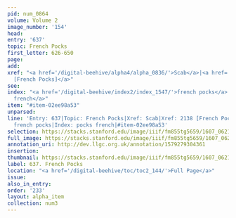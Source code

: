 ```yaml
---
pid: num_0864
volume: Volume 2
image_number: '154'
head:
entry: '637'
topic: French Pocks
first_letter: 626-650
page:
add:
xref: "<a href='/digital-beehive/alpha4/alpha_0836/'>Scab</a>|<a href='/digital-beehive/num9/num_3077/'>2138
  [French Pocks]</a>"
see:
index: "<a href='/digital-beehive/index2/index_1547/'>french pocks</a>|<a href='/digital-beehive/index4/index_3097/'>pocks
  french</a>"
item: "#item-02ee98a53"
unparsed:
line: 'Entry: 637|Topic: French Pocks|Xref: Scab|Xref: 2138 [French Pocks]|Index:
  french pocks|Index: pocks french|#item-02ee98a53'
selection: https://stacks.stanford.edu/image/iiif/fm855tg5659/1607_0621/916,2069,2792,750/full/0/default.jpg
full_image: https://stacks.stanford.edu/image/iiif/fm855tg5659/1607_0621/full/full/0/default.jpg
annotation_uri: http://dev.llgc.org.uk/annotation/1579279304361
insertion:
thumbnail: https://stacks.stanford.edu/image/iiif/fm855tg5659/1607_0621/916,2069,600,180/250,/0/default.jpg
label: 637. French Pocks
location: "<a href='/digital-beehive/toc/toc2_144/'>Full Page</a>"
issue:
also_in_entry:
order: '233'
layout: alpha_item
collection: num3
---
```

